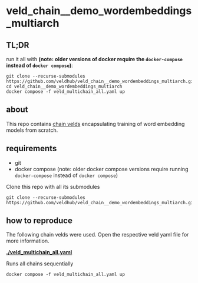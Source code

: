# veld_chain__demo_wordembeddings_multiarch

## TL;DR

run it all with **(note: older versions of docker require the `docker-compose` instead of `docker compose`)**:

```
git clone --recurse-submodules https://github.com/veldhub/veld_chain__demo_wordembeddings_multiarch.git
cd veld_chain__demo_wordembeddings_multiarch
docker compose -f veld_multichain_all.yaml up
```

## about

This repo contains [chain velds](https://zenodo.org/records/13322913) encapsulating training of 
word embedding models from scratch.

## requirements

- git
- docker compose (note: older docker compose versions require running `docker-compose` instead of 
  `docker compose`)

Clone this repo with all its submodules
```
git clone --recurse-submodules https://github.com/veldhub/veld_chain__demo_wordembeddings_multiarch.git
```

## how to reproduce

The following chain velds were used. Open the respective veld yaml file for more information.

**[./veld_multichain_all.yaml](./veld_multichain_all.yaml)** 

Runs all chains sequentially

```
docker compose -f veld_multichain_all.yaml up
```

